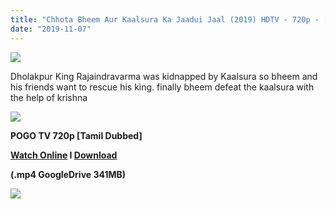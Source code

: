 ```yaml
---
title: "Chhota Bheem Aur Kaalsura Ka Jaadui Jaal (2019) HDTV - 720p - [Tamil Dubbed] - x264 - 350MB"
date: "2019-11-07"
---
```


[![](https://1.bp.blogspot.com/-9hNQjaDwTyU/XYoOdQoIgmI/AAAAAAAAAyg/TRmpYx_aGuE38VxNJXqhrHemabp5wGHWwCLcBGAsYHQ/s1600/1_F1j-rahaswkfjq4ai4P3nQ.png)](https://1.bp.blogspot.com/-9hNQjaDwTyU/XYoOdQoIgmI/AAAAAAAAAyg/TRmpYx_aGuE38VxNJXqhrHemabp5wGHWwCLcBGAsYHQ/s1600/1_F1j-rahaswkfjq4ai4P3nQ.png)

Dholakpur King Rajaindravarma was kidnapped by Kaalsura so bheem and his friends want to rescue his king. finally bheem defeat the kaalsura with the help of krishna

[![](https://1.bp.blogspot.com/-fai1ZuUwnbA/XIjy2aT4irI/AAAAAAAAANw/WFW0YRK47_8GLAt3pPBSzBk0GJA6Mk5fgCPcBGAYYCw/s1600/torrborder.gif)](https://1.bp.blogspot.com/-fai1ZuUwnbA/XIjy2aT4irI/AAAAAAAAANw/WFW0YRK47_8GLAt3pPBSzBk0GJA6Mk5fgCPcBGAYYCw/s1600/torrborder.gif)

**POGO TV 720p \[Tamil Dubbed\]**

**[Watch Online](https://toonnetworktamilvideos.blogspot.com/p/chhota-bheem-aur-kaalsura-ka-jaadui.html) I [Download](https://drive.google.com/file/d/1X-h8Vdn89nPrtHAldo-pdYL4t0bor23k/view)**

**(.mp4 GoogleDrive 341MB)**

[![](https://1.bp.blogspot.com/-fai1ZuUwnbA/XIjy2aT4irI/AAAAAAAAANw/WFW0YRK47_8GLAt3pPBSzBk0GJA6Mk5fgCPcBGAYYCw/s1600/torrborder.gif)](https://1.bp.blogspot.com/-fai1ZuUwnbA/XIjy2aT4irI/AAAAAAAAANw/WFW0YRK47_8GLAt3pPBSzBk0GJA6Mk5fgCPcBGAYYCw/s1600/torrborder.gif)
